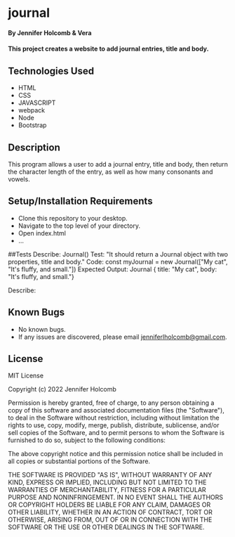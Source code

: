 # journal

#### By Jennifer Holcomb & Vera 

#### This project creates a website to add journal entries, title and body.

## Technologies Used

* HTML
* CSS
* JAVASCRIPT
* webpack
* Node
* Bootstrap

## Description

This program allows a user to add a journal entry, title and body, then return the character length of the entry, as well as how many consonants and vowels.

## Setup/Installation Requirements

* Clone this repository to your desktop.
* Navigate to the top level of your directory.
* Open index.html
* ...

##Tests
Describe: Journal()
Test: "It should return a Journal object with two properties, title and body."
Code: const myJournal = new Journal(["My cat", "It's fluffy, and small."])
Expected Output: Journal { title: "My cat", body: "It's fluffy, and small."}

Describe:

## Known Bugs
* No known bugs.
* If any issues are discovered, please email jenniferlholcomb@gmail.com.

## License

MIT License

Copyright (c) 2022 Jennifer Holcomb

Permission is hereby granted, free of charge, to any person obtaining a copy
of this software and associated documentation files (the "Software"), to deal
in the Software without restriction, including without limitation the rights
to use, copy, modify, merge, publish, distribute, sublicense, and/or sell
copies of the Software, and to permit persons to whom the Software is
furnished to do so, subject to the following conditions:

The above copyright notice and this permission notice shall be included in all
copies or substantial portions of the Software.

THE SOFTWARE IS PROVIDED "AS IS", WITHOUT WARRANTY OF ANY KIND, EXPRESS OR
IMPLIED, INCLUDING BUT NOT LIMITED TO THE WARRANTIES OF MERCHANTABILITY,
FITNESS FOR A PARTICULAR PURPOSE AND NONINFRINGEMENT. IN NO EVENT SHALL THE
AUTHORS OR COPYRIGHT HOLDERS BE LIABLE FOR ANY CLAIM, DAMAGES OR OTHER
LIABILITY, WHETHER IN AN ACTION OF CONTRACT, TORT OR OTHERWISE, ARISING FROM,
OUT OF OR IN CONNECTION WITH THE SOFTWARE OR THE USE OR OTHER DEALINGS IN THE
SOFTWARE.